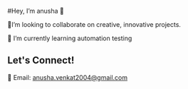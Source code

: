 #Hey, I’m anusha 👋



🎨I’m looking to collaborate on creative, innovative projects.

🤖 I’m currently learning automation testing 

## Let's Connect!

📧 Email: [anusha.venkat2004@gmail.com](mailto:anusha.venkat2004@gmail.com)


